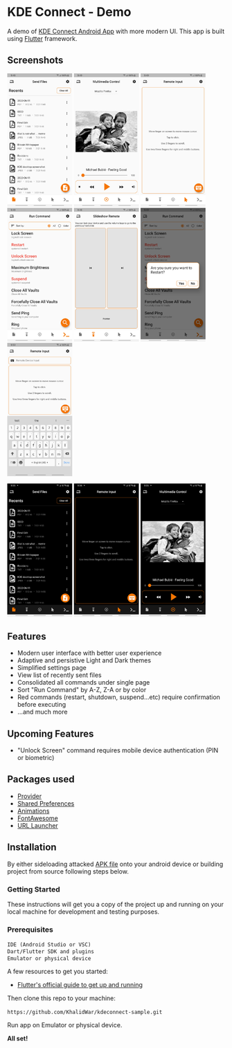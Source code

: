 # KDE Connect - Demo

A demo of [KDE Connect Android App](https://github.com/KDE/kdeconnect-android) with more modern UI. This app is built using [Flutter](https://flutter.dev) framework.

## Screenshots
<img src="https://github.com/KhalidWar/kdeconnect/blob/master/assets/readme/send_files_tab.jpg" width="150"> <img src="https://github.com/KhalidWar/kdeconnect/blob/master/assets/readme/media_control_tab.jpg" width="150"> <img src="https://github.com/KhalidWar/kdeconnect/blob/master/assets/readme/remote_input_tab.jpg" width="150"> <img src="https://github.com/KhalidWar/kdeconnect/blob/master/assets/readme/run_command_tab.jpg" width="150"> <img src="https://github.com/KhalidWar/kdeconnect/blob/master/assets/readme/slideshow_remote_tab.jpg" width="150"> <img src="https://github.com/KhalidWar/kdeconnect/blob/master/assets/readme/restart_confirmation.jpg" width="150"> <img src="https://github.com/KhalidWar/kdeconnect/blob/master/assets/readme/remote_input_keyboard_on.jpg" width="150"> 

<img src="https://github.com/KhalidWar/kdeconnect/blob/master/assets/readme/send_files_tab_night.jpg" width="150"> <img src="https://github.com/KhalidWar/kdeconnect/blob/master/assets/readme/remote_input_tab_night.jpg" width="150"> <img src="https://github.com/KhalidWar/kdeconnect/blob/master/assets/readme/media_control_tab_night.jpg" width="150">

## Features
- Modern user interface with better user experience
- Adaptive and persistive Light and Dark themes
- Simplified settings page
- View list of recently sent files
- Consolidated all commands under single page
- Sort "Run Command" by A-Z, Z-A or by color
- Red commands (restart, shutdown, suspend...etc) require confirmation before executing
- ...and much more

## Upcoming Features
- "Unlock Screen" command requires mobile device authentication (PIN or biometric)

## Packages used
- [Provider](https://pub.dev/packages/provider)
- [Shared Preferences](https://pub.dev/packages/shared_preferences)
- [Animations](https://pub.dev/packages/animations)
- [FontAwesome](https://pub.dev/packages/font_awesome_flutter)
- [URL Launcher](https://pub.dev/packages/url_launcher)


## Installation

By either sideloading attacked [APK file](https://github.com/KhalidWar/kdeconnect-sample/releases) onto your android device or building project from source following steps below.


### Getting Started
These instructions will get you a copy of the project up and running on your local machine for development and testing purposes.


### Prerequisites
```
IDE (Android Studio or VSC)
Dart/Flutter SDK and plugins
Emulator or physical device
```

A few resources to get you started:
- [Flutter's official guide to get up and running](https://flutter.dev/docs/get-started/install)

Then clone this repo to your machine:

`https://github.com/KhalidWar/kdeconnect-sample.git`

Run app on Emulator or physical device.

**All set!**
